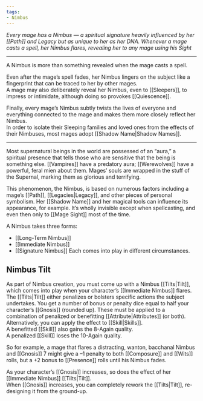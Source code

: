 ```yaml
---
tags:
- Nimbus
---
```


_Every mage has a Nimbus — a spiritual signature heavily influenced by her [[Path]] and Legacy but as unique to her as her DNA. Whenever a mage casts a spell, her Nimbus flares, revealing her to any mage using his Sight_

---

A Nimbus is more than something revealed when the mage casts a spell.

Even after the mage’s spell fades, her Nimbus lingers on the subject like a fingerprint that can be traced to her by other mages.\
A mage may also deliberately reveal her Nimbus, even to [[Sleepers]], to impress or intimidate, although doing so provokes [[Quiescence]].

Finally, every mage’s Nimbus subtly twists the lives of everyone and everything connected to the mage and makes them more closely reflect her Nimbus.\
In order to isolate their Sleeping families and loved ones from the effects of their Nimbuses, most mages adopt [[Shadow Name|Shadow Names]].

---

Most supernatural beings in the world are possessed of an “aura,” a spiritual presence that tells those who are sensitive that the being is something else. [[Vampires]] have a predatory aura; [[Werewolves]] have a powerful, feral mien about them. Mages’ souls are wrapped in the stuff of the Supernal, marking them as glorious and terrifying.

This phenomenon, the Nimbus, is based on numerous factors including a mage’s [[Path]], [[Legacies|Legacy]], and other pieces of personal symbolism. Her [[Shadow Name]] and her magical tools can influence its appearance, for example. It’s wholly invisible except when spellcasting, and even then only to [[Mage Sight]] most of the time.

A Nimbus takes three forms:
- [[Long-Term Nimbus]]
- [[Immediate Nimbus]]
- [[Signature Nimbus]]
Each comes into play in different circumstances.

## Nimbus Tilt

As part of Nimbus creation, you must come up with a Nimbus [[Tilts|Tilt]], which comes into play when your character’s [[Immediate Nimbus]] flares.\
The [[Tilts|Tilt]] either penalizes or bolsters specific actions the subject undertakes. You get a number of bonus or penalty dice equal to half your character’s [[Gnosis]] (rounded up). These must be applied to a combination of penalized or benefitting [[Attribute|Attributes]] (or both). Alternatively, you can apply the effect to [[Skill|Skills]].\
A benefitted [[Skill]] also gains the 8-Again quality.\
A penalized [[Skill]] loses the 10-Again quality.

So for example, a mage that flares a distracting, wanton, bacchanal Nimbus and [[Gnosis]] 7 might give a –1 penalty to both [[Composure]] and [[Wits]] rolls, but a +2 bonus to [[Presence]] rolls until his Nimbus fades.

As your character’s [[Gnosis]] increases, so does the effect of her [[Immediate Nimbus]] [[Tilts|Tilt]].\
When [[Gnosis]] increases, you can completely rework the [[Tilts|Tilt]], re- designing it from the ground-up.